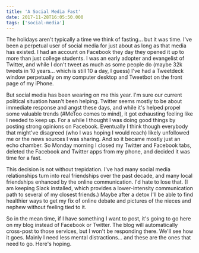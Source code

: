 ```yaml
---
title: 'A Social Media Fast'
date: 2017-11-28T16:05:50.000
tags: ['social-media']
---
```


The holidays aren't typically a time we think of fasting... but it was time. I've been a perpetual user of social media for just about as long as that media has existed. I had an account on Facebook they day they opened it up to more than just college students. I was an early adopter and evangelist of Twitter, and while I don't tweet as much as some people do (maybe 32k tweets in 10 years... which is still 10 a day, I guess) I've had a Tweetdeck window perpetually on my computer desktop and Tweetbot on the front page of my iPhone.

But social media has been wearing on me this year. I'm sure our current political situation hasn't been helping. Twitter seems mostly to be about immediate response and angst these days, and while it's helped propel some valuable trends (#MeToo comes to mind), it got exhausting feeling like I needed to keep up. For a while I thought I was doing good things by posting strong opinions on Facebook. Eventually I think though everybody that might've disagreed (who I was hoping I would reach) likely unfollowed me or the news sources I was sharing. And so it became mostly just an echo chamber. So Monday morning I closed my Twitter and Facebook tabs, deleted the Facebook and Twitter apps from my phone, and decided it was time for a fast.

This decision is not without trepidation. I've had many social media relationships turn into real friendships over the past decade, and many local friendships enhanced by the online communication. I'd hate to lose that. (I am keeping Slack installed, which provides a lower-intensity communication path to several of my closest friends.) Maybe after a detox I'll be able to find healthier ways to get my fix of online debate and pictures of the nieces and nephew without feeling tied to it.

So in the mean time, if I have something I want to post, it's going to go here on my blog instead of Facebook or Twitter. The blog will automatically cross-post to those services, but I won't be responding there. We'll see how it goes. Mainly I need less mental distractions... and these are the ones that need to go. Here's hoping.
